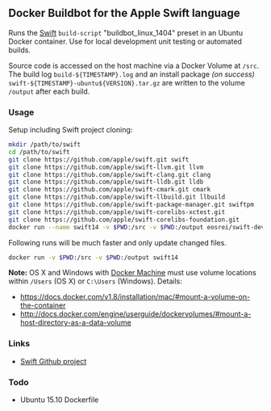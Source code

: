 ## Docker Buildbot for the Apple Swift language

Runs the [Swift](https://swift.org/) `build-script` "buildbot_linux_1404"
preset in an Ubuntu Docker container. Use for local development unit
testing or automated builds.

Source code is accessed on the host machine via a Docker Volume at `/src`. The
build log `build-${TIMESTAMP}.log` and an install package *(on success)*
`swift-${TIMESTAMP}-ubuntu${VERSION}.tar.gz` are written to the volume `/output`
after each build.

### Usage

Setup including Swift project cloning:
```bash
mkdir /path/to/swift
cd /path/to/swift
git clone https://github.com/apple/swift.git swift
git clone https://github.com/apple/swift-llvm.git llvm
git clone https://github.com/apple/swift-clang.git clang
git clone https://github.com/apple/swift-lldb.git lldb
git clone https://github.com/apple/swift-cmark.git cmark
git clone https://github.com/apple/swift-llbuild.git llbuild
git clone https://github.com/apple/swift-package-manager.git swiftpm
git clone https://github.com/apple/swift-corelibs-xctest.git
git clone https://github.com/apple/swift-corelibs-foundation.git
docker run --name swift14 -v $PWD:/src -v $PWD:/output eosrei/swift-dev-buildbot
```

Following runs will be much faster and only update changed files.
```bash
docker run -v $PWD:/src -v $PWD:/output swift14
```

**Note:** OS X and Windows with [Docker Machine](https://docs.docker.com/machine/)
must use volume locations within `/Users` (OS X) or `C:\Users` (Windows). Details:
* https://docs.docker.com/v1.8/installation/mac/#mount-a-volume-on-the-container
* http://docs.docker.com/engine/userguide/dockervolumes/#mount-a-host-directory-as-a-data-volume

### Links

* [Swift Github project](https://github.com/apple/swift)

### Todo
* Ubuntu 15.10 Dockerfile
